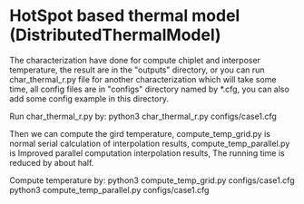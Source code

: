 # HotSpot based thermal model (DistributedThermalModel)
The characterization have done for compute chiplet and interposer temperature, the result are in the "outputs" directory,  or you can run char_thermal_r.py file for another characterization which will take some time, all config files are in "configs" directory named by *.cfg, you can also add some config example in this directory. 

Run char_thermal_r.py by:
python3 char_thermal_r.py configs/case1.cfg

Then we can compute the gird temperature, compute_temp_grid.py is normal serial calculation of interpolation results, compute_temp_parallel.py is Improved parallel computation interpolation results, The running time is reduced by about half. 

Compute temperature by:
python3 compute_temp_grid.py configs/case1.cfg
python3 compute_temp_parallel.py configs/case1.cfg
